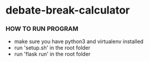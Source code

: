 # debate-break-calculator

### HOW TO RUN PROGRAM
- make sure you have python3 and virtualenv installed
- run 'setup.sh' in the root folder
- run 'flask run' in the root folder